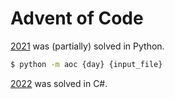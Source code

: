 # Advent of Code

[2021](/2021/) was (partially) solved in Python.

```bash
$ python -m aoc {day} {input_file}
```

[2022](/2022/) was solved in C#.

